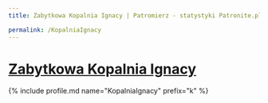 ```yaml
---
title: Zabytkowa Kopalnia Ignacy | Patromierz - statystyki Patronite.pl

permalink: /KopalniaIgnacy
---
```


# [Zabytkowa Kopalnia Ignacy](https://patronite.pl/KopalniaIgnacy)

{% include profile.md name="KopalniaIgnacy" prefix="k" %}
